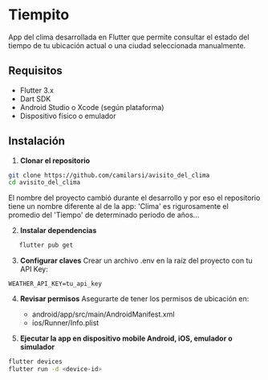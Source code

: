 # Tiempito

App del clima desarrollada en Flutter que permite consultar el estado del tiempo de tu ubicación
actual o una ciudad seleccionada manualmente.

## Requisitos

- Flutter 3.x
- Dart SDK
- Android Studio o Xcode (según plataforma)
- Dispositivo físico o emulador

## Instalación

1. **Clonar el repositorio**

```bash
git clone https://github.com/camilarsi/avisito_del_clima
cd avisito_del_clima
```

El nombre del proyecto cambió durante el desarrollo y por eso el repositorio tiene un nombre
diferente al de la app: 'Clima' es rigurosamente el promedio del 'Tiempo' de determinado periodo
de años...

2. **Instalar dependencias**

```bash
   flutter pub get
```

3. **Configurar claves**
   Crear un archivo .env en la raíz del proyecto con tu API Key:

```.env
WEATHER_API_KEY=tu_api_key
```  

4. **Revisar permisos**
   Asegurarte de tener los permisos de ubicación en:
    - android/app/src/main/AndroidManifest.xml
    - ios/Runner/Info.plist

5. **Ejecutar la app en dispositivo mobile Android, iOS, emulador o simulador**

```bash
flutter devices 
flutter run -d <device-id>
```
